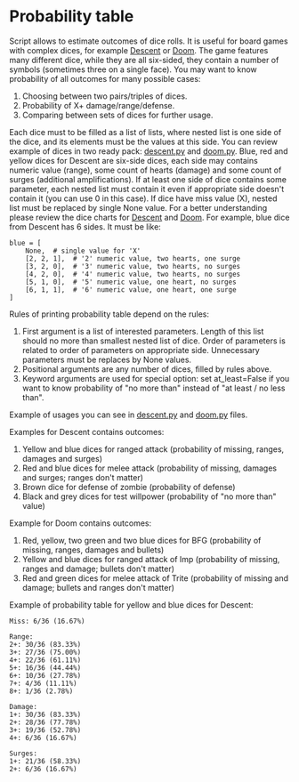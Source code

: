 # Probability table
Script allows to estimate outcomes of dice rolls. It is useful for board games with complex dices, for example
[Descent](https://en.wikipedia.org/wiki/Descent:_Journeys_in_the_Dark) or [Doom](https://en.wikipedia.org/wiki/Doom:_The_Boardgame).
The game features many different dice, while they are all six-sided, they contain a number of symbols (sometimes three on a single face).
You may want to know probability of all outcomes for many possible cases:

1. Choosing between two pairs/triples of dices.
2. Probability of X+ damage/range/defense.
3. Comparing between sets of dices for further usage.

Each dice must to be filled as a list of lists, where nested list is one side of the dice, and its elements must be the values at this side.
You can review example of dices in two ready pack: [descent.py](descent.py) and [doom.py](doom.py).
Blue, red and yellow dices for Descent are six-side dices, each side may contains numeric value (range), some count of hearts (damage) and some count of surges (additional amplifications).
If at least one side of dice contains some parameter, each nested list must contain it even if appropriate side doesn't contain it (you can use 0 in this case).
If dice have miss value (X), nested list must be replaced by single None value.
For a better understanding please review the dice charts for [Descent](https://i.imgur.com/5O3Wl.png) and [Doom](http://brainrotcollective.com/images/doom/dice_chart.jpg).
For example, blue dice from Descent has 6 sides. It must be like:
```
blue = [
    None,  # single value for 'X'
    [2, 2, 1],  # '2' numeric value, two hearts, one surge
    [3, 2, 0],  # '3' numeric value, two hearts, no surges
    [4, 2, 0],  # '4' numeric value, two hearts, no surges
    [5, 1, 0],  # '5' numeric value, one heart, no surges
    [6, 1, 1],  # '6' numeric value, one heart, one surge
]
```

Rules of printing probability table depend on the rules:

1. First argument is a list of interested parameters. Length of this list should no more than smallest nested list of dice.
Order of parameters is related to order of parameters on appropriate side. Unnecessary parameters must be replaces by None values.
2. Positional arguments are any number of dices, filled by rules above.
3. Keyword arguments are used for special option: set at_least=False if you want to know probability of "no more than" instead of "at least / no less than".

Example of usages you can see in [descent.py](descent.py) and [doom.py](doom.py) files.

Examples for Descent contains outcomes:

1. Yellow and blue dices for ranged attack (probability of missing, ranges, damages and surges)
2. Red and blue dices for melee attack (probability of missing, damages and surges; ranges don't matter)
3. Brown dice for defense of zombie (probability of defense)
4. Black and grey dices for test willpower (probability of "no more than" value)

Example for Doom contains outcomes:

1. Red, yellow, two green and two blue dices for BFG (probability of missing, ranges, damages and bullets)
2. Yellow and blue dices for ranged attack of Imp (probability of missing, ranges and damage; bullets don't matter)
3. Red and green dices for melee attack of Trite (probability of missing and damage; bullets and ranges don't matter)

Example of probability table for yellow and blue dices for Descent:
```
Miss: 6/36 (16.67%)

Range:
2+: 30/36 (83.33%)
3+: 27/36 (75.00%)
4+: 22/36 (61.11%)
5+: 16/36 (44.44%)
6+: 10/36 (27.78%)
7+: 4/36 (11.11%)
8+: 1/36 (2.78%)

Damage:
1+: 30/36 (83.33%)
2+: 28/36 (77.78%)
3+: 19/36 (52.78%)
4+: 6/36 (16.67%)

Surges:
1+: 21/36 (58.33%)
2+: 6/36 (16.67%)
```
